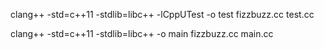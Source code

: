 clang++ -std=c++11 -stdlib=libc++ -lCppUTest -o test fizzbuzz.cc test.cc

clang++ -std=c++11 -stdlib=libc++ -o main fizzbuzz.cc main.cc
